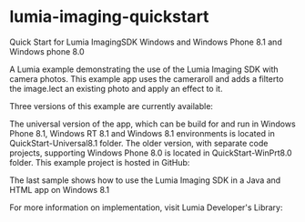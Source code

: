 lumia-imaging-quickstart
========================

Quick Start for Lumia ImagingSDK Windows and Windows Phone 8.1 and Windows phone 8.0

A Lumia example demonstrating the use of the  Lumia Imaging SDK with camera photos. This example app uses the cameraroll and adds a filterto the image.lect an existing photo and apply an effect to it.

Three versions of this example are currently available:

The universal version of the app, which can be build for and run in Windows Phone 8.1, Windows RT 8.1 and Windows 8.1 environments is located in QuickStart-Universal8.1 folder.
The older version, with separate code projects, supporting Windows Phone 8.0 is located in QuickStart-WinPrt8.0 folder.
This example project is hosted in GitHub:

The last sample shows how to use the Lumia Imaging SDK in a Java and HTML app on Windows 8.1

For more information on implementation, visit Lumia Developer's Library:
